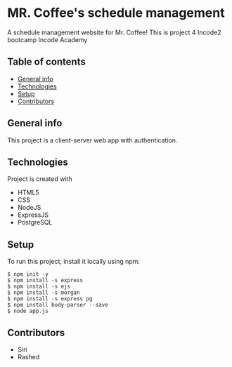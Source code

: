 # MR. Coffee's schedule management
A schedule management website for Mr. Coffee!
This is project 4 Incode2 bootcamp Incode Academy

## Table of contents
* [General info](#general-info)
* [Technologies](#technologies)
* [Setup](#setup)
* [Contributors](#contributors)

## General info
This project is a client-server web app with authentication.

## Technologies
Project is created with
* HTML5
* CSS
* NodeJS
* ExpressJS
* PostgreSQL

## Setup
To run this project, install it locally using npm:
```
$ npm init -y
$ npm install -s express
$ npm install -s ejs
$ npm install -s morgan
$ npm install -s express pg
$ npm install body-parser --save
$ node app.js

```

## Contributors
* Siri
* Rashed